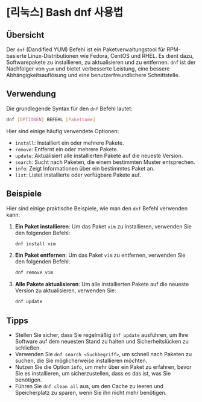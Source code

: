 # [리눅스] Bash dnf 사용법

## Übersicht
Der `dnf` (Dandified YUM) Befehl ist ein Paketverwaltungstool für RPM-basierte Linux-Distributionen wie Fedora, CentOS und RHEL. Es dient dazu, Softwarepakete zu installieren, zu aktualisieren und zu entfernen. `dnf` ist der Nachfolger von `yum` und bietet verbesserte Leistung, eine bessere Abhängigkeitsauflösung und eine benutzerfreundlichere Schnittstelle.

## Verwendung
Die grundlegende Syntax für den `dnf` Befehl lautet:

```bash
dnf [OPTIONEN] BEFEHL [Paketname]
```

Hier sind einige häufig verwendete Optionen:

- `install`: Installiert ein oder mehrere Pakete.
- `remove`: Entfernt ein oder mehrere Pakete.
- `update`: Aktualisiert alle installierten Pakete auf die neueste Version.
- `search`: Sucht nach Paketen, die einem bestimmten Muster entsprechen.
- `info`: Zeigt Informationen über ein bestimmtes Paket an.
- `list`: Listet installierte oder verfügbare Pakete auf.

## Beispiele
Hier sind einige praktische Beispiele, wie man den `dnf` Befehl verwenden kann:

1. **Ein Paket installieren**:
   Um das Paket `vim` zu installieren, verwenden Sie den folgenden Befehl:

   ```bash
   dnf install vim
   ```

2. **Ein Paket entfernen**:
   Um das Paket `vim` zu entfernen, verwenden Sie den folgenden Befehl:

   ```bash
   dnf remove vim
   ```

3. **Alle Pakete aktualisieren**:
   Um alle installierten Pakete auf die neueste Version zu aktualisieren, verwenden Sie:

   ```bash
   dnf update
   ```

## Tipps
- Stellen Sie sicher, dass Sie regelmäßig `dnf update` ausführen, um Ihre Software auf dem neuesten Stand zu halten und Sicherheitslücken zu schließen.
- Verwenden Sie `dnf search <Suchbegriff>`, um schnell nach Paketen zu suchen, die Sie möglicherweise installieren möchten.
- Nutzen Sie die Option `info`, um mehr über ein Paket zu erfahren, bevor Sie es installieren, um sicherzustellen, dass es das ist, was Sie benötigen.
- Führen Sie `dnf clean all` aus, um den Cache zu leeren und Speicherplatz zu sparen, wenn Sie ihn nicht mehr benötigen.